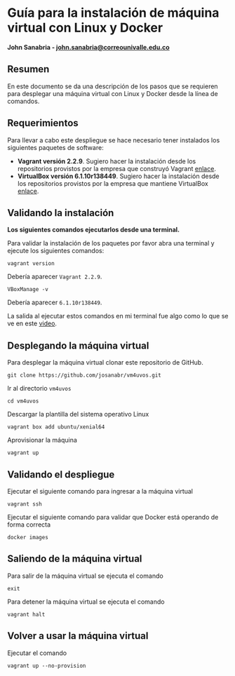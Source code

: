 # Guía para la instalación de máquina virtual con Linux y Docker
**John Sanabria - john.sanabria@correounivalle.edu.co**

## Resumen
En este documento se da una descripción de los pasos que se requieren para desplegar una máquina virtual con Linux y Docker desde la línea de comandos.

## Requerimientos
Para llevar a cabo este despliegue se hace necesario tener instalados los siguientes paquetes de software:
* **Vagrant versión 2.2.9**. Sugiero hacer la instalación desde los repositorios provistos por la empresa que construyó Vagrant [enlace](https://www.vagrantup.com/downloads).
* **VirtualBox versión 6.1.10r138449**. Sugiero hacer la instalación desde los repositorios provistos por la empresa que mantiene VirtualBox [enlace](https://www.virtualbox.org/wiki/Downloads).

## Validando la instalación

**Los siguientes comandos ejecutarlos desde una terminal.**

Para validar la instalación de los paquetes por favor abra una terminal y ejecute los siguientes comandos:

```
vagrant version
```

Debería aparecer `Vagrant 2.2.9`.

```
VBoxManage -v
```

Debería aparecer `6.1.10r138449`.

La salida al ejecutar estos comandos en mi terminal fue algo como lo que se ve en este [video](https://asciinema.org/a/277015).

## Desplegando la máquina virtual
Para desplegar la máquina virtual clonar este repositorio de GitHub.

```
git clone https://github.com/josanabr/vm4uvos.git
```

Ir al directorio `vm4uvos`

```
cd vm4uvos
```

Descargar la plantilla del sistema operativo Linux

```
vagrant box add ubuntu/xenial64
```

Aprovisionar la máquina

```
vagrant up
```

## Validando el despliegue

Ejecutar el siguiente comando para ingresar a la máquina virtual

```
vagrant ssh
```

Ejecutar el siguiente comando para validar que Docker está operando de forma correcta

```
docker images
```

## Saliendo de la máquina virtual

Para salir de la máquina virtual se ejecuta el comando

```
exit
```

Para detener la máquina virtual se ejecuta el comando

```
vagrant halt
```

## Volver a usar la máquina virtual

Ejecutar el comando

```
vagrant up --no-provision
```

